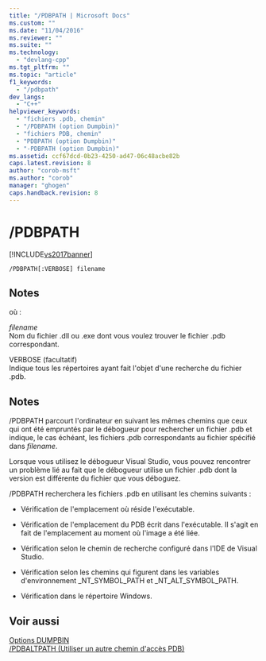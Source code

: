 ```yaml
---
title: "/PDBPATH | Microsoft Docs"
ms.custom: ""
ms.date: "11/04/2016"
ms.reviewer: ""
ms.suite: ""
ms.technology: 
  - "devlang-cpp"
ms.tgt_pltfrm: ""
ms.topic: "article"
f1_keywords: 
  - "/pdbpath"
dev_langs: 
  - "C++"
helpviewer_keywords: 
  - "fichiers .pdb, chemin"
  - "/PDBPATH (option Dumpbin)"
  - "fichiers PDB, chemin"
  - "PDBPATH (option Dumpbin)"
  - "-PDBPATH (option Dumpbin)"
ms.assetid: ccf67dcd-0b23-4250-ad47-06c48acbe82b
caps.latest.revision: 8
author: "corob-msft"
ms.author: "corob"
manager: "ghogen"
caps.handback.revision: 8
---
```

# /PDBPATH
[!INCLUDE[vs2017banner](../../assembler/inline/includes/vs2017banner.md)]

```  
/PDBPATH[:VERBOSE] filename  
```  
  
## Notes  
 où :  
  
 *filename*  
 Nom du fichier .dll ou .exe dont vous voulez trouver le fichier .pdb correspondant.  
  
 VERBOSE \(facultatif\)  
 Indique tous les répertoires ayant fait l'objet d'une recherche du fichier .pdb.  
  
## Notes  
 \/PDBPATH parcourt l'ordinateur en suivant les mêmes chemins que ceux qui ont été empruntés par le débogueur pour rechercher un fichier .pdb et indique, le cas échéant, les fichiers .pdb correspondants au fichier spécifié dans *filename*.  
  
 Lorsque vous utilisez le débogueur Visual Studio, vous pouvez rencontrer un problème lié au fait que le débogueur utilise un fichier .pdb dont la version est différente du fichier que vous déboguez.  
  
 \/PDBPATH recherchera les fichiers .pdb en utilisant les chemins suivants :  
  
-   Vérification de l'emplacement où réside l'exécutable.  
  
-   Vérification de l'emplacement du PDB écrit dans l'exécutable.  Il s'agit en fait de l'emplacement au moment où l'image a été liée.  
  
-   Vérification selon le chemin de recherche configuré dans l'IDE de Visual Studio.  
  
-   Vérification selon les chemins qui figurent dans les variables d'environnement \_NT\_SYMBOL\_PATH et \_NT\_ALT\_SYMBOL\_PATH.  
  
-   Vérification dans le répertoire Windows.  
  
## Voir aussi  
 [Options DUMPBIN](../../build/reference/dumpbin-options.md)   
 [\/PDBALTPATH \(Utiliser un autre chemin d'accès PDB\)](../../build/reference/pdbaltpath-use-alternate-pdb-path.md)